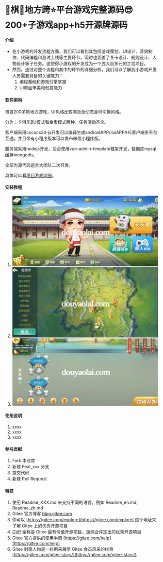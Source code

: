 # 🐳棋🐳地方跨⭐️平台游戏完整源码😎200+子游戏app+h5开源牌源码

#### 介绍
- 在小游戏的开发流程方面，我们可以看到其包括游戏策划、UI设计、音效制作、代码编程和测试上线等主要环节，同时也涵盖了关卡设计、规则设计、人物设计等子任务。这使得小游戏的开发成为一个庞大而多元的工程项目。
- 然而，通过对整个流程和其中的环节的详细分析，我们可以了解到小游戏开发人员需要具备的关键能力：
  1. 编程基础和游戏引擎掌握
  2. UI界面审美和创意能力

#### 软件架构
包含200多款地方游戏，UI风格比较漂亮全动态且可切换风格。

分为：卡俱乐BU模式和金币模式两种，任务活动齐全。

客户端采用cococs2d-js开发可以编译生成androidAPP/iosAPP/H5客户端多平台互通，并且带有小程序版本可以发布微信小程序版。

服务端采用nodejs开发，后台使用vue-admin-template框架开发，数据库mysql缓存mongodb。

全部为源代码适合大团队二次开发。

具体可以看[项目游戏明细](https://gitee.com/microhardness/youxiyuanma/blob/master/src/App.vue)。


#### 安装教程

1.  ![宝塔java 环境部署](/.image/001.png)
2.  ![宝塔java 环境部署](/.image/002.png)
3.  ![宝塔java 环境部署](/.image/003.png)

#### 使用说明

1.  xxxx
2.  xxxx
3.  xxxx

#### 参与贡献

1.  Fork 本仓库
2.  新建 Feat_xxx 分支
3.  提交代码
4.  新建 Pull Request


#### 特技

1.  使用 Readme\_XXX.md 来支持不同的语言，例如 Readme\_en.md, Readme\_zh.md
2.  Gitee 官方博客 [blog.gitee.com](https://blog.gitee.com)
3.  你可以 [https://gitee.com/explore](https://gitee.com/explore) 这个地址来了解 Gitee 上的优秀开源项目
4.  [GVP](https://gitee.com/gvp) 全称是 Gitee 最有价值开源项目，是综合评定出的优秀开源项目
5.  Gitee 官方提供的使用手册 [https://gitee.com/help](https://gitee.com/help)
6.  Gitee 封面人物是一档用来展示 Gitee 会员风采的栏目 [https://gitee.com/gitee-stars/](https://gitee.com/gitee-stars/)
